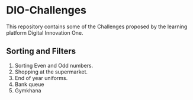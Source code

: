 # DIO-Challenges
This repository contains some of the Challenges proposed by the learning platform Digital Innovation One.

## Sorting and Filters

01. Sorting Even and Odd numbers.
02. Shopping at the supermarket.
03. End of year uniforms.
04. Bank queue
05. Gymkhana
